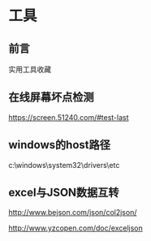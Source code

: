 # 工具

## 前言

实用工具收藏

## 在线屏幕坏点检测

https://screen.51240.com/#test-last

## windows的host路径

c:\windows\system32\drivers\etc

## excel与JSON数据互转

http://www.bejson.com/json/col2json/

http://www.yzcopen.com/doc/exceljson
